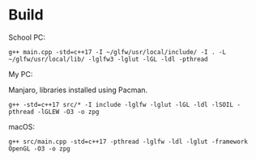 # Build

School PC:

```
g++ main.cpp -std=c++17 -I ~/glfw/usr/local/include/ -I . -L ~/glfw/usr/local/lib/ -lglfw3 -lglut -lGL -ldl -pthread
```

My PC:

Manjaro, libraries installed using Pacman.

```
g++ -std=c++17 src/* -I include -lglfw -lglut -lGL -ldl -lSOIL -pthread -lGLEW -O3 -o zpg  
```

macOS:

```
g++ src/main.cpp -std=c++17 -pthread -lglfw -ldl -lglut -framework OpenGL -O3 -o zpg
```

